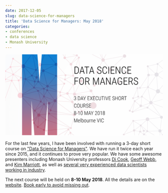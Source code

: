 ```yaml
---
date: 2017-12-05
slug: data-science-for-managers
title: 'Data Science for Managers: May 2018'
categories:
- conferences
- data science
- Monash University
---
```


[![](/img/ds4m.png)](https://www.monash.edu/it/data-science)

For the last few years, I have been involved with running a 3-day short course on ["Data Science for Managers"](https://www.monash.edu/it/data-science). We have run it twice each year since 2015, and it continues to prove very popular. We have some awesome presenters including Monash University professors [Di Cook](http://dicook.org/), [Geoff Webb](http://i.giwebb.com/), and [Kim Marriott](http://users.monash.edu/~marriott/shadowfax/), as well as [several very experienced data scientists working in industry](https://www.monash.edu/it/data-science/speakers).

The next course will be held on **8-10 May 2018**. All the details are on the [website](https://www.monash.edu/it/data-science). [Book early to avoid missing out](https://www.monash.edu/it/data-science/tickets).

